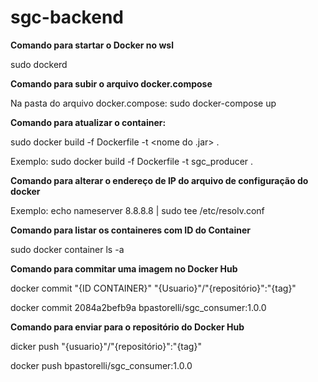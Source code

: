 # sgc-backend

<b>Comando para startar o Docker no wsl</b>

 sudo dockerd

<b>Comando para subir o arquivo docker.compose</b>

Na pasta do arquivo docker.compose: 
sudo docker-compose up

<b>Comando para atualizar o container:</b>

sudo docker build -f Dockerfile -t <nome do .jar> .

Exemplo:
sudo docker build -f Dockerfile -t sgc_producer .

<b>Comando para alterar o endereço de IP do arquivo de configuração do docker</b>

Exemplo:
echo nameserver 8.8.8.8 | sudo tee /etc/resolv.conf

<b>Comando para listar os containeres com ID do Container</b>

sudo docker container ls -a

<b>Comando para commitar uma imagem no Docker Hub</b>

docker commit "{ID CONTAINER}" "{Usuario}"/"{repositório}":"{tag}"
 
docker commit 2084a2befb9a bpastorelli/sgc_consumer:1.0.0

<b>Comando para enviar para o repositório do Docker Hub</b>

dicker push "{usuario}"/"{repositório}":"{tag}"

docker push bpastorelli/sgc_consumer:1.0.0
 
